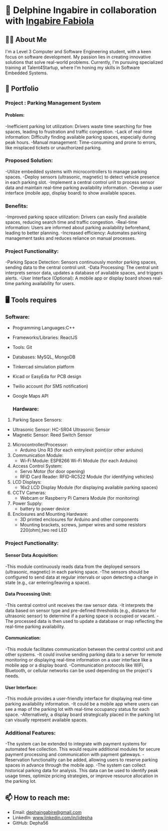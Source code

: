 # 🚀 Delphine Ingabire in collaboration with [Ingabire Fabiola](https://github.com/fabiola)


## 👨‍💻 About Me

I'm a Level 3 Computer and Software Engineering student, with a keen focus on software development. My passion lies in creating innovative solutions that solve real-world problems. Currently, I'm pursuing specialized training at Talent4Startup, where I'm honing my skills in Software Embedded Systems.


## 🎯 Portfolio

### Project : Parking Management System

#### Problem:

-Inefficient parking lot utilization: Drivers waste time searching for free spaces, leading to frustration and traffic congestion.
-Lack of real-time information: Difficulty finding available parking spaces, especially during peak hours.
-Manual management: Time-consuming and prone to errors, like misplaced tickets or unauthorized parking.

### Proposed Solution:

-Utilize embedded systems with microcontrollers to manage parking spaces.
-Deploy sensors (ultrasonic, magnetic) to detect vehicle presence in each parking slot.
-Implement a central control unit to process sensor data and maintain real-time parking availability information.
-Develop a user interface (mobile app, display board) to show available spaces.

### Benefits:

-Improved parking space utilization: Drivers can easily find available spaces, reducing search time and traffic congestion.
-Real-time information: Users are informed about parking availability beforehand, leading to better planning.
-Increased efficiency: Automates parking management tasks and reduces reliance on manual processes.

### Project Functionality:

-Parking Space Detection: Sensors continuously monitor parking spaces, sending data to the central control unit.
-Data Processing: The central unit interprets sensor data, updates a database of available spaces, and triggers alerts.
-User Interface (Optional): A mobile app or display board shows real-time parking availability for users.

## 🖥️ Tools requires
### Software:
- Programming Languages:C++
- Frameworks/Libraries: ReactJS
- Tools: Git
- Databases: MySQL, MongoDB
- Tinkercad simulation platform
- Kicad or EasyEda for PCB design
- Twilio account (for SMS notification)
- Google Maps API

  ### Hardware:
 1. Parking Space Sensors:
   - Ultrasonic Sensor: HC-SR04 Ultrasonic Sensor
   - Magnetic Sensor: Reed Switch Sensor
2. Microcontroller/Processor:
   - Arduino Uno R3 (for each entry/exit point)(or other arduino)
3. Communication Module:
   - Wi-Fi Module: ESP8266 Wi-Fi Module (for each Arduino)
4. Access Control System:
   - Servo Motor (for door opening)
   - RFID Card Reader: RFID-RC522 Module (for identifying vehicles)
5. LCD Displays:
   - 16x2 LCD Display Module (for displaying available parking spaces)
6. CCTV Cameras:
   - Webcam or Raspberry Pi Camera Module (for monitoring)
7. Power Supply:
   - battery to power device  
8. Enclosures and Mounting Hardware:
   - 3D printed enclosures for Arduino and other components
   - Mounting brackets, screws, jumper wires and some resistors 220(ohm),two red LED

### Project Functionality:

#### Sensor Data Acquisition:

-This module continuously reads data from the deployed sensors (ultrasonic, magnetic) in each parking space.
-The sensors should be configured to send data at regular intervals or upon detecting a change in state (e.g., car entering/leaving a space).

#### Data Processing Unit:

-This central control unit receives the raw sensor data.
-It interprets the data based on sensor type and pre-defined thresholds (e.g., distance for ultrasonic sensor) to determine if a parking space is occupied or vacant.
-The processed data is then used to update a database or map reflecting the real-time parking availability.

#### Communication:

-This module facilitates communication between the central control unit and other systems.
-It could involve sending parking data to a server for remote monitoring or displaying real-time information on a user interface like a mobile app or a display board.
-Communication protocols like WiFi, Bluetooth, or cellular networks can be used depending on the project's needs.

#### User Interface:

-This module provides a user-friendly interface for displaying real-time parking availability information.
-It could be a mobile app where users can see a map of the parking lot with real-time occupancy status for each space.
-Alternatively, a display board strategically placed in the parking lot can visually represent available spaces.

### Additional Features:

-The system can be extended to integrate with payment systems for automated fee collection. This would require additional modules for secure payment processing and communication with payment gateways.
-Reservation functionality can be added, allowing users to reserve parking spaces in advance through the mobile app.
-The system can collect historical parking data for analysis. This data can be used to identify peak usage times, optimize pricing strategies, or improve resource allocation in the parking lot.

## 📫 How to reach me:

- Email: dephaingabire@gmail.com
- LinkedIn: www.linkedin.com/in/iidepha
- GitHub: Depha56








